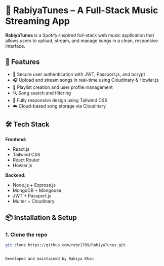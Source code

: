 # 🎵 RabiyaTunes – A Full-Stack Music Streaming App

**RabiyaTunes** is a Spotify-inspired full-stack web music application that allows users to upload, stream, and manage songs in a clean, responsive interface.

## 🚀 Features

- 🔐 Secure user authentication with JWT, Passport.js, and bcrypt
- 🎧 Upload and stream songs in real-time using Cloudinary & Howler.js
- 📁 Playlist creation and user profile management
- 🔍 Song search and filtering
- 📱 Fully responsive design using Tailwind CSS
- ☁️ Cloud-based song storage via Cloudinary

## 🛠️ Tech Stack

**Frontend:**
- React.js
- Tailwind CSS
- React Router
- Howler.js

**Backend:**
- Node.js + Express.js
- MongoDB + Mongoose
- JWT + Passport.js
- Multer + Cloudinary

## 📦 Installation & Setup

### 1. Clone the repo
```bash
git clone https://github.com/rebz1709/RabiyaTunes.git


Developed and maintained by Rabiya Khan
